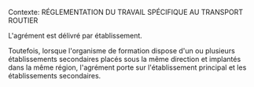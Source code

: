 Contexte: RÉGLEMENTATION DU TRAVAIL SPÉCIFIQUE AU TRANSPORT ROUTIER

L'agrément est délivré par établissement.

Toutefois, lorsque l'organisme de formation dispose d'un ou plusieurs établissements secondaires placés sous la même direction et implantés dans la même région, l'agrément porte sur l'établissement principal et les établissements secondaires.